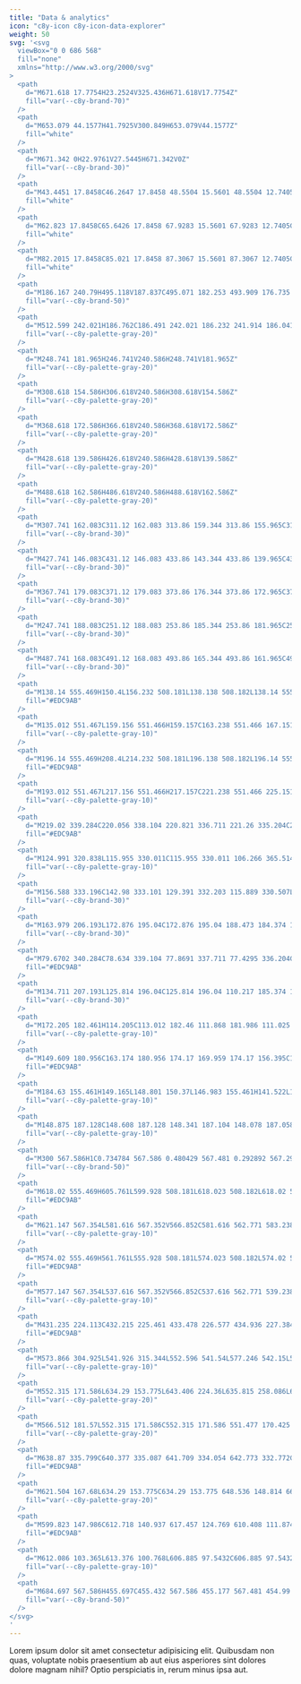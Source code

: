 ```yaml
---
title: "Data & analytics"
icon: "c8y-icon c8y-icon-data-explorer"
weight: 50
svg: '<svg
  viewBox="0 0 686 568"
  fill="none"
  xmlns="http://www.w3.org/2000/svg"
>
  <path
    d="M671.618 17.7754H23.2524V325.436H671.618V17.7754Z"
    fill="var(--c8y-brand-70)"
  />
  <path
    d="M653.079 44.1577H41.7925V300.849H653.079V44.1577Z"
    fill="white"
  />
  <path
    d="M671.342 0H22.9761V27.5445H671.342V0Z"
    fill="var(--c8y-brand-30)"
  />
  <path
    d="M43.4451 17.8458C46.2647 17.8458 48.5504 15.5601 48.5504 12.7405C48.5504 9.92096 46.2647 7.63525 43.4451 7.63525C40.6256 7.63525 38.3398 9.92096 38.3398 12.7405C38.3398 15.5601 40.6256 17.8458 43.4451 17.8458Z"
    fill="white"
  />
  <path
    d="M62.823 17.8458C65.6426 17.8458 67.9283 15.5601 67.9283 12.7405C67.9283 9.92096 65.6426 7.63525 62.823 7.63525C60.0035 7.63525 57.7178 9.92096 57.7178 12.7405C57.7178 15.5601 60.0035 17.8458 62.823 17.8458Z"
    fill="white"
  />
  <path
    d="M82.2015 17.8458C85.021 17.8458 87.3067 15.5601 87.3067 12.7405C87.3067 9.92096 85.021 7.63525 82.2015 7.63525C79.3819 7.63525 77.0962 9.92096 77.0962 12.7405C77.0962 15.5601 79.3819 17.8458 82.2015 17.8458Z"
    fill="white"
  />
  <path
    d="M186.167 240.79H495.118V187.837C495.071 182.253 493.909 176.735 491.701 171.606C489.492 166.478 486.282 161.842 482.258 157.971L482.174 157.889C476.656 152.352 458.214 138.301 439.134 139.492C429.055 140.119 420.426 144.977 413.487 153.929C391.888 181.807 363.515 172.397 348.525 164.306C335.314 157.175 321.823 153.828 308.423 154.361C289.656 155.095 263.241 162.008 243.977 190.778C236.619 201.758 220.618 216.661 186.167 225.42V240.79Z"
    fill="var(--c8y-brand-50)"
  />
  <path
    d="M512.599 242.021H186.762C186.491 242.021 186.232 241.914 186.041 241.723C185.85 241.531 185.742 241.272 185.742 241.002V84.8281C185.742 84.5576 185.85 84.2983 186.041 84.107C186.232 83.9158 186.491 83.8083 186.762 83.8083C187.032 83.8083 187.292 83.9158 187.483 84.107C187.674 84.2983 187.782 84.5576 187.782 84.8281V239.982H512.599C512.869 239.982 513.128 240.089 513.32 240.281C513.511 240.472 513.618 240.731 513.618 241.002C513.618 241.272 513.511 241.531 513.32 241.723C513.128 241.914 512.869 242.021 512.599 242.021Z"
    fill="var(--c8y-palette-gray-20)"
  />
  <path
    d="M248.741 181.965H246.741V240.586H248.741V181.965Z"
    fill="var(--c8y-palette-gray-20)"
  />
  <path
    d="M308.618 154.586H306.618V240.586H308.618V154.586Z"
    fill="var(--c8y-palette-gray-20)"
  />
  <path
    d="M368.618 172.586H366.618V240.586H368.618V172.586Z"
    fill="var(--c8y-palette-gray-20)"
  />
  <path
    d="M428.618 139.586H426.618V240.586H428.618V139.586Z"
    fill="var(--c8y-palette-gray-20)"
  />
  <path
    d="M488.618 162.586H486.618V240.586H488.618V162.586Z"
    fill="var(--c8y-palette-gray-20)"
  />
  <path
    d="M307.741 162.083C311.12 162.083 313.86 159.344 313.86 155.965C313.86 152.585 311.12 149.846 307.741 149.846C304.362 149.846 301.623 152.585 301.623 155.965C301.623 159.344 304.362 162.083 307.741 162.083Z"
    fill="var(--c8y-brand-30)"
  />
  <path
    d="M427.741 146.083C431.12 146.083 433.86 143.344 433.86 139.965C433.86 136.585 431.12 133.846 427.741 133.846C424.362 133.846 421.623 136.585 421.623 139.965C421.623 143.344 424.362 146.083 427.741 146.083Z"
    fill="var(--c8y-brand-30)"
  />
  <path
    d="M367.741 179.083C371.12 179.083 373.86 176.344 373.86 172.965C373.86 169.585 371.12 166.846 367.741 166.846C364.362 166.846 361.623 169.585 361.623 172.965C361.623 176.344 364.362 179.083 367.741 179.083Z"
    fill="var(--c8y-brand-30)"
  />
  <path
    d="M247.741 188.083C251.12 188.083 253.86 185.344 253.86 181.965C253.86 178.585 251.12 175.846 247.741 175.846C244.362 175.846 241.623 178.585 241.623 181.965C241.623 185.344 244.362 188.083 247.741 188.083Z"
    fill="var(--c8y-brand-30)"
  />
  <path
    d="M487.741 168.083C491.12 168.083 493.86 165.344 493.86 161.965C493.86 158.585 491.12 155.846 487.741 155.846C484.362 155.846 481.623 158.585 481.623 161.965C481.623 165.344 484.362 168.083 487.741 168.083Z"
    fill="var(--c8y-brand-30)"
  />
  <path
    d="M138.14 555.469H150.4L156.232 508.181L138.138 508.182L138.14 555.469Z"
    fill="#EDC9AB"
  />
  <path
    d="M135.012 551.467L159.156 551.466H159.157C163.238 551.466 167.151 553.087 170.037 555.973C172.922 558.858 174.543 562.771 174.544 566.852V567.352L135.013 567.354L135.012 551.467Z"
    fill="var(--c8y-palette-gray-10)"
  />
  <path
    d="M196.14 555.469H208.4L214.232 508.181L196.138 508.182L196.14 555.469Z"
    fill="#EDC9AB"
  />
  <path
    d="M193.012 551.467L217.156 551.466H217.157C221.238 551.466 225.151 553.087 228.037 555.973C230.922 558.858 232.543 562.771 232.544 566.852V567.352L193.013 567.354L193.012 551.467Z"
    fill="var(--c8y-palette-gray-10)"
  />
  <path
    d="M219.02 339.284C220.056 338.104 220.821 336.711 221.26 335.204C221.7 333.696 221.804 332.11 221.564 330.558C221.324 329.006 220.748 327.525 219.874 326.22C219 324.915 217.851 323.817 216.507 323.005L196.556 227.216L174.82 235.779L201.266 327.244C200.05 329.592 199.738 332.304 200.388 334.867C201.039 337.43 202.606 339.666 204.795 341.15C206.983 342.634 209.64 343.264 212.262 342.92C214.883 342.576 217.288 341.283 219.02 339.285V339.284Z"
    fill="#EDC9AB"
  />
  <path
    d="M124.991 320.838L115.955 330.011C115.955 330.011 106.266 365.514 124.805 409.3L137.205 536.25L159.515 537.93L166.176 390.234L196.905 439.26L191.538 537.405L216.199 536.838L227.345 428.086L196.905 314.602L124.991 320.838Z"
    fill="var(--c8y-palette-gray-10)"
  />
  <path
    d="M156.588 333.196C142.98 333.101 129.391 332.203 115.889 330.507L115.346 330.435L128.812 271.249L124.175 195.098L167.963 193.598C171.927 193.455 175.804 194.78 178.85 197.321C181.897 199.861 183.897 203.437 184.468 207.362L193.43 268.118L201.72 322.02L201.609 322.182C195.651 330.917 175.733 333.196 156.588 333.196Z"
    fill="var(--c8y-brand-30)"
  />
  <path
    d="M163.979 206.193L172.876 195.04C172.876 195.04 188.473 184.374 193.409 207.23C198.345 230.086 207.516 267.19 207.516 267.19L177.018 269.66L163.979 206.193Z"
    fill="var(--c8y-brand-30)"
  />
  <path
    d="M79.6702 340.284C78.634 339.104 77.8691 337.711 77.4295 336.204C76.9899 334.696 76.8861 333.11 77.1257 331.558C77.3652 330.006 77.9422 328.525 78.8159 327.22C79.6896 325.915 80.8388 324.817 82.1826 324.005L102.134 228.216L123.87 236.779L97.4236 328.244C98.6395 330.592 98.9519 333.304 98.3015 335.867C97.6512 338.43 96.0833 340.666 93.8949 342.15C91.7066 343.634 89.0498 344.264 86.4281 343.92C83.8064 343.576 81.4019 342.283 79.6702 340.285V340.284Z"
    fill="#EDC9AB"
  />
  <path
    d="M134.711 207.193L125.814 196.04C125.814 196.04 110.217 185.374 105.281 208.23C100.345 231.086 91.1738 268.19 91.1738 268.19L121.672 270.66L134.711 207.193Z"
    fill="var(--c8y-brand-30)"
  />
  <path
    d="M172.205 182.461H114.205C113.012 182.46 111.868 181.986 111.025 181.142C110.181 180.298 109.706 179.154 109.705 177.961V152.961C109.705 144.077 113.235 135.556 119.517 129.273C125.799 122.991 134.32 119.461 143.205 119.461C152.09 119.461 160.611 122.991 166.893 129.273C173.176 135.556 176.705 144.077 176.705 152.961V177.961C176.704 179.154 176.229 180.298 175.386 181.142C174.542 181.986 173.398 182.46 172.205 182.461Z"
    fill="var(--c8y-palette-gray-10)"
  />
  <path
    d="M149.609 180.956C163.174 180.956 174.17 169.959 174.17 156.395C174.17 142.83 163.174 131.833 149.609 131.833C136.044 131.833 125.048 142.83 125.048 156.395C125.048 169.959 136.044 180.956 149.609 180.956Z"
    fill="#EDC9AB"
  />
  <path
    d="M184.63 155.461H149.165L148.801 150.37L146.983 155.461H141.522L140.801 145.37L137.197 155.461H126.63V154.961C126.638 147.936 129.433 141.2 134.401 136.232C139.369 131.264 146.104 128.469 153.13 128.461H158.13C165.156 128.469 171.892 131.264 176.86 136.232C181.828 141.2 184.622 147.936 184.63 154.961V155.461Z"
    fill="var(--c8y-palette-gray-10)"
  />
  <path
    d="M148.875 187.128C148.608 187.128 148.341 187.104 148.078 187.058L122.109 182.476V139.556H150.696L149.989 140.381C140.141 151.865 147.56 170.488 152.859 180.566C153.249 181.304 153.423 182.137 153.361 182.97C153.299 183.803 153.002 184.601 152.506 185.273C152.091 185.847 151.545 186.315 150.914 186.637C150.283 186.96 149.584 187.128 148.875 187.128Z"
    fill="var(--c8y-palette-gray-10)"
  />
  <path
    d="M300 567.586H1C0.734784 567.586 0.480429 567.481 0.292892 567.293C0.105356 567.106 0 566.851 0 566.586C0 566.321 0.105356 566.067 0.292892 565.879C0.480429 565.691 0.734784 565.586 1 565.586H300C300.265 565.586 300.52 565.691 300.707 565.879C300.895 566.067 301 566.321 301 566.586C301 566.851 300.895 567.106 300.707 567.293C300.52 567.481 300.265 567.586 300 567.586Z"
    fill="var(--c8y-brand-50)"
  />
  <path
    d="M618.02 555.469H605.761L599.928 508.181L618.023 508.182L618.02 555.469Z"
    fill="#EDC9AB"
  />
  <path
    d="M621.147 567.354L581.616 567.352V566.852C581.616 562.771 583.238 558.858 586.123 555.973C589.009 553.087 592.922 551.466 597.003 551.466H597.004L621.148 551.467L621.147 567.354Z"
    fill="var(--c8y-palette-gray-10)"
  />
  <path
    d="M574.02 555.469H561.761L555.928 508.181L574.023 508.182L574.02 555.469Z"
    fill="#EDC9AB"
  />
  <path
    d="M577.147 567.354L537.616 567.352V566.852C537.616 562.771 539.238 558.858 542.123 555.973C545.009 553.087 548.922 551.466 553.003 551.466H553.004L577.148 551.467L577.147 567.354Z"
    fill="var(--c8y-palette-gray-10)"
  />
  <path
    d="M431.235 224.113C432.215 225.461 433.478 226.577 434.936 227.384C436.394 228.19 438.011 228.667 439.673 228.781C441.335 228.895 443.002 228.643 444.556 228.043C446.111 227.443 447.514 226.509 448.669 225.308L472.927 234.781L482.28 221.443L447.834 208.547C445.687 206.741 442.953 205.785 440.149 205.861C437.345 205.937 434.666 207.038 432.62 208.957C430.574 210.876 429.303 213.479 429.048 216.272C428.792 219.065 429.57 221.855 431.235 224.113Z"
    fill="#EDC9AB"
  />
  <path
    d="M573.866 304.925L541.926 315.344L552.596 541.54L577.246 542.15L589.861 382.633L592.726 541.52L623.205 543.2L634.441 304.925H573.866Z"
    fill="var(--c8y-palette-gray-10)"
  />
  <path
    d="M552.315 171.586L634.29 153.775L643.406 224.36L635.815 258.086L638.855 309.34C638.855 309.34 574.037 341.602 541.926 315.344C541.926 315.344 567.735 247.554 552.775 215.82L552.315 171.586Z"
    fill="var(--c8y-palette-gray-20)"
  />
  <path
    d="M566.512 181.57L552.315 171.586C552.315 171.586 551.477 170.425 539.646 184.256C527.815 198.086 503.815 220.086 503.815 220.086L463.815 205.086L456.528 232.011L503.016 253.675L568.832 209.72L566.512 181.57Z"
    fill="var(--c8y-palette-gray-20)"
  />
  <path
    d="M638.87 335.799C640.377 335.087 641.709 334.054 642.773 332.772C643.837 331.49 644.607 329.99 645.028 328.378C645.45 326.766 645.513 325.082 645.213 323.443C644.913 321.804 644.257 320.251 643.292 318.893L657.119 296.824L645.757 285.15L626.669 316.59C624.495 318.363 623.046 320.871 622.598 323.64C622.15 326.409 622.734 329.247 624.238 331.614C625.742 333.982 628.062 335.716 630.759 336.487C633.456 337.258 636.342 337.014 638.87 335.799V335.799Z"
    fill="#EDC9AB"
  />
  <path
    d="M621.504 167.68L634.29 153.775C634.29 153.775 648.536 148.814 660.175 174.45C671.815 200.086 684.815 252.086 684.815 252.086L654.42 310.634L630.815 300.086L654.42 251.673L629.441 215.82L621.504 167.68Z"
    fill="var(--c8y-palette-gray-20)"
  />
  <path
    d="M599.823 147.986C612.718 140.937 617.457 124.769 610.408 111.874C603.359 98.979 587.191 94.2399 574.297 101.289C561.402 108.338 556.663 124.506 563.712 137.401C570.761 150.296 586.928 155.035 599.823 147.986Z"
    fill="#EDC9AB"
  />
  <path
    d="M612.086 103.365L613.376 100.768L606.885 97.5432C606.885 97.5432 599.725 85.8922 586.768 89.1664C573.81 92.4406 567.98 94.4001 567.98 94.4001L561.506 97.6579L564.755 100.891L558.926 102.851L562.82 104.786L558.289 107.39L560.728 120.742C560.728 120.742 564.78 110.615 572.569 114.485C580.358 118.355 594.606 112.485 594.606 112.485L606.983 136.44C606.983 136.44 609.537 128.042 614.09 130.281C614.09 130.281 625.721 111.758 612.086 103.365Z"
    fill="var(--c8y-palette-gray-10)"
  />
  <path
    d="M684.697 567.586H455.697C455.432 567.586 455.177 567.481 454.99 567.293C454.802 567.106 454.697 566.851 454.697 566.586C454.697 566.321 454.802 566.067 454.99 565.879C455.177 565.692 455.432 565.586 455.697 565.586H684.697C684.962 565.586 685.216 565.692 685.404 565.879C685.591 566.067 685.697 566.321 685.697 566.586C685.697 566.851 685.591 567.106 685.404 567.293C685.216 567.481 684.962 567.586 684.697 567.586Z"
    fill="var(--c8y-brand-50)"
  />
</svg>
'
---
```


Lorem ipsum dolor sit amet consectetur adipisicing elit. Quibusdam non quas, voluptate nobis praesentium ab aut eius asperiores sint dolores dolore magnam nihil? Optio perspiciatis in, rerum minus ipsa aut.
